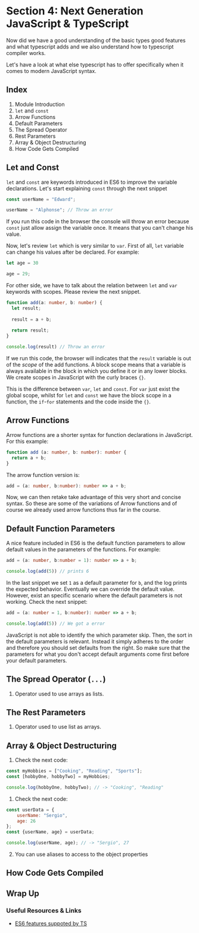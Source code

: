 
Section 4: Next Generation JavaScript & TypeScript
=============================

Now did we have a good understanding of the basic types good features and what typescript adds and we also understand how to typescript compiler works.

Let's have a look at what else typescript has to offer specifically when it comes to modern JavaScript syntax.

Index
------------------------------

1. Module Introduction
2. `let` and `const`
3. Arrow Functions
4. Default Parameters
5. The Spread Operator
6. Rest Parameters
7. Array & Object Destructuring
8. How Code Gets Compiled

Let and Const
-------------
`let` and `const` are keywords introduced in ES6 to improve the variable declarations. Let's start explaining `const` through the next snippet

```typescript
const userName = "Edward";

userName = "Alphonse"; // Throw an error
```

If you run this code in the browser the console will throw an error because `const` just allow assign the variable once. It means that you can't change his value.

Now, let's review `let` which is very similar to `var`. First of all, `let` variable can change his values after be declared. For example:

```typescript
let age = 30

age = 29;
```

For other side, we have to talk about the relation between `let` and `var` keywords with scopes. Please review the next snippet.

```typescript
function add(a: number, b: number) {
  let result;
  
  result = a + b;
  
  return result;
}

console.log(result) // Throw an error
```

If we run this code, the browser will indicates that the `result` variable is out of the _scope_ of the add functions. A block scope means that a variable is always available in the block in which you define it or in any lower blocks. We create scopes in JavaScript with the curly braces `{}`. 

This is the difference between `var`, `let` and `const`. For `var` just exist the global scope, whilst for `let` and `const` we have the block scope in a function, the `if`-`for` statements and the code inside the `{}`.

Arrow Functions
--------------
Arrow functions are a shorter syntax for function declarations in JavaScript. For this example:

```typescript
function add (a: number, b: number): number {
  return a + b;
}
```

The arrow function version is:

```typescript
add = (a: number, b:number): number => a + b;
```

Now, we can then retake take advantage of this very short and concise syntax. So these are some of the variations of Arrow functions and of course we already used arrow functions thus far in the course.

Default Function Parameters
-------------------------
A nice feature included in ES6 is the default function parameters to allow default values in the parameters of the functions. For example:

```typescript
add = (a: number, b:number = 1): number => a + b;

console.log(add(5)) // prints 6
```

In the last snippet we set `1` as a default parameter for `b`, and the log prints the expected behavior. Eventually we can override the default value. However, exist an specific scenario where the default parameters is not working. Check the next snippet:

```typescript
add = (a: number = 1, b:number): number => a + b;

console.log(add(5)) // We got a error
```

JavaScript is not able to identify the which parameter skip. Then, the sort in the default parameters is relevant. Instead it simply adheres to the order and therefore you should set defaults from the right. So make sure that the parameters for what you don't accept default arguments come first before your default parameters.

The Spread Operator (`...`)
---------------------------
1. Operator used to use arrays as lists.

The Rest Parameters
-----------------
1. Operator used to use list as arrays.

Array & Object Destructuring
--------------------
1. Check the next code:
```javascript
const myHobbies = ["Cooking", "Reading", "Sports"];
const [hobbyOne, hobbyTwo] = myHobbies;

console.log(hobbyOne, hobbyTwo); // -> "Cooking", "Reading"
```

1. Check the next code:
```javascript
const userData = {
	userName: "Sergio",
	age: 26
};
const {userName, age} = userData;

console.log(userName, age); // -> "Sergio", 27
```
2. You can use aliases to access to the object properties

How Code Gets Compiled
--------------

Wrap Up
--------------------------------

### Useful Resources & Links
- [ES6 features suppoted by TS](http://kangax.github.io/compat-table/es6/)
